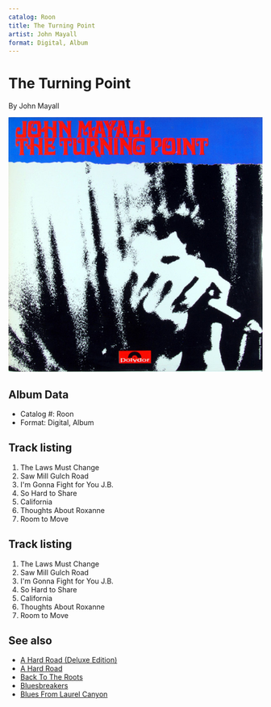```yaml
---
catalog: Roon
title: The Turning Point
artist: John Mayall
format: Digital, Album
---
```


# The Turning Point

By John Mayall

![](../../assets/albumcovers/John_Mayall-The_Turning_Point.png)

## Album Data

- Catalog #: Roon
- Format: Digital, Album


## Track listing


1. The Laws Must Change
2. Saw Mill Gulch Road
3. I'm Gonna Fight for You J.B.
4. So Hard to Share
5. California
6. Thoughts About Roxanne
7. Room to Move


## Track listing


1. The Laws Must Change
2. Saw Mill Gulch Road
3. I'm Gonna Fight for You J.B.
4. So Hard to Share
5. California
6. Thoughts About Roxanne
7. Room to Move


## See also

- [A Hard Road (Deluxe Edition)](A_Hard_Road_Deluxe_Edition.md)
- [A Hard Road](A_Hard_Road.md)
- [Back To The Roots](Back_To_The_Roots.md)
- [Bluesbreakers](Bluesbreakers.md)
- [Blues From Laurel Canyon](Blues_From_Laurel_Canyon.md)

